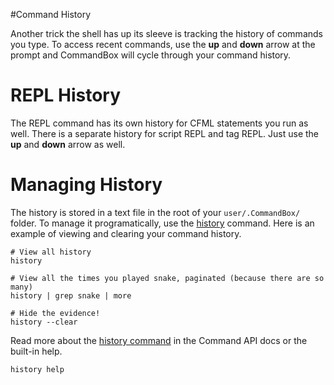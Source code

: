 #Command History

Another trick the shell has up its sleeve is tracking the history of commands you type. To access recent commands, use the **up** and **down** arrow at the prompt and CommandBox will cycle through your command history.

# REPL History
The REPL command has its own history for CFML statements you run as well. There is a separate history for script REPL and tag REPL.  Just use the **up** and **down** arrow as well.

# Managing History
The history is stored in a text file in the root of your `user/.CommandBox/` folder. To manage it programatically, use the [history](http://apidocs.ortussolutions.com/commandbox/1.0.0/index.html?commandbox/system/commands/history.html) command. Here is an example of viewing and clearing your command history.

```
# View all history
history

# View all the times you played snake, paginated (because there are so many)
history | grep snake | more

# Hide the evidence!
history --clear
```

Read more about the [history command](http://apidocs.ortussolutions.com/commandbox/1.0.0/index.html?commandbox/system/commands/history.html) in the Command API docs or the built-in help.

```
history help
```